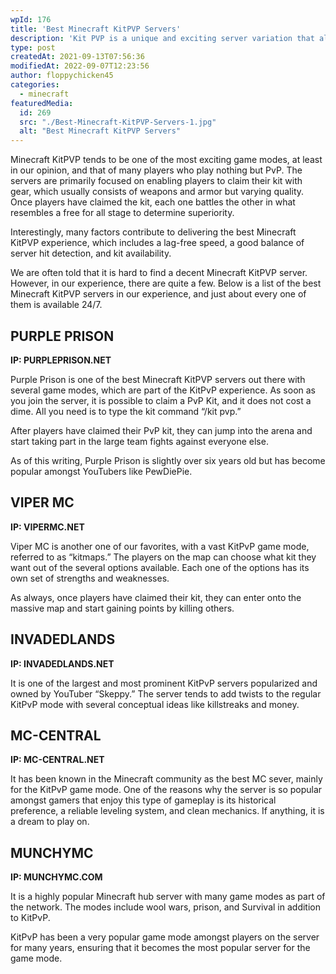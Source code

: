 ```yaml
---
wpId: 176
title: 'Best Minecraft KitPVP Servers'
description: 'Kit PVP is a unique and exciting server variation that allows players to fight against each other. Kit varieties allow for more creativity in battle by letting you choose between pre-set categories with their own unique items, but it also means choosing your kit can be as important—or even more so than what weapons or armor sets are chosen!'
type: post
createdAt: 2021-09-13T07:56:36
modifiedAt: 2022-09-07T12:23:56
author: floppychicken45
categories:
  - minecraft
featuredMedia:
  id: 269
  src: "./Best-Minecraft-KitPVP-Servers-1.jpg"
  alt: "Best Minecraft KitPVP Servers"
---
```



Minecraft KitPVP tends to be one of the most exciting game modes, at least in our opinion, and that of many players who play nothing but PvP. The servers are primarily focused on enabling players to claim their kit with gear, which usually consists of weapons and armor but varying quality. Once players have claimed the kit, each one battles the other in what resembles a free for all stage to determine superiority.

Interestingly, many factors contribute to delivering the best Minecraft KitPVP experience, which includes a lag-free speed, a good balance of server hit detection, and kit availability.

We are often told that it is hard to find a decent Minecraft KitPVP server. However, in our experience, there are quite a few. Below is a list of the best Minecraft KitPVP servers in our experience, and just about every one of them is available 24/7.

## PURPLE PRISON

**IP: PURPLEPRISON.NET**

Purple Prison is one of the best Minecraft KitPVP servers out there with several game modes, which are part of the KitPvP experience. As soon as you join the server, it is possible to claim a PvP Kit, and it does not cost a dime. All you need is to type the kit command “/kit pvp.”

After players have claimed their PvP kit, they can jump into the arena and start taking part in the large team fights against everyone else.

As of this writing, Purple Prison is slightly over six years old but has become popular amongst YouTubers like PewDiePie.

## **VIPER MC**

**IP: VIPERMC.NET**

Viper MC is another one of our favorites, with a vast KitPvP game mode, referred to as “kitmaps.” The players on the map can choose what kit they want out of the several options available. Each one of the options has its own set of strengths and weaknesses.

As always, once players have claimed their kit, they can enter onto the massive map and start gaining points by killing others.

## **INVADEDLANDS**

**IP: INVADEDLANDS.NET**

It is one of the largest and most prominent KitPvP servers popularized and owned by YouTuber “Skeppy.” The server tends to add twists to the regular KitPvP mode with several conceptual ideas like killstreaks and money.

## **MC-CENTRAL**

**IP: MC-CENTRAL.NET**

It has been known in the Minecraft community as the best MC sever, mainly for the KitPvP game mode. One of the reasons why the server is so popular amongst gamers that enjoy this type of gameplay is its historical preference, a reliable leveling system, and clean mechanics. If anything, it is a dream to play on.

## **MUNCHYMC**

**IP: MUNCHYMC.COM**

It is a highly popular Minecraft hub server with many game modes as part of the network. The modes include wool wars, prison, and Survival in addition to KitPvP.

KitPvP has been a very popular game mode amongst players on the server for many years, ensuring that it becomes the most popular server for the game mode.